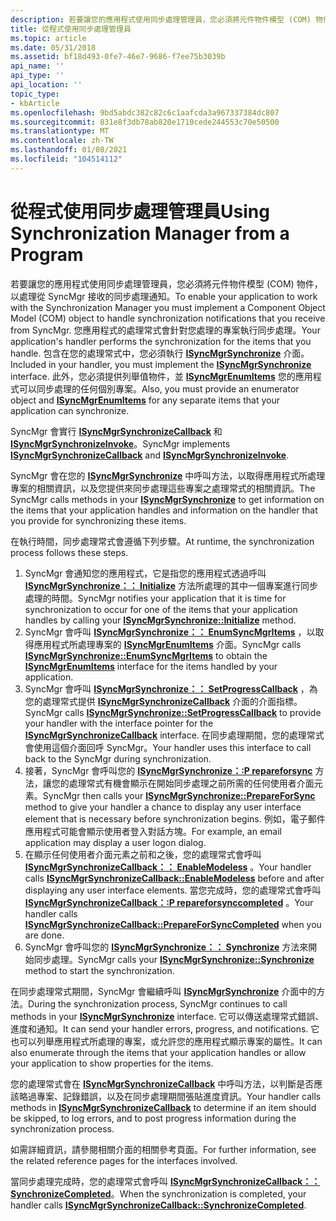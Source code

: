 ```yaml
---
description: 若要讓您的應用程式使用同步處理管理員，您必須將元件物件模型 (COM) 物件，以處理從 SyncMgr 接收的同步處理通知。
title: 從程式使用同步處理管理員
ms.topic: article
ms.date: 05/31/2018
ms.assetid: bf18d493-0fe7-46e7-9686-f7ee75b3039b
api_name: ''
api_type: ''
api_location: ''
topic_type:
- kbArticle
ms.openlocfilehash: 9bd5abdc382c82c6c1aafcda3a967337384dc807
ms.sourcegitcommit: 831e8f3db78ab820e1710cede244553c70e50500
ms.translationtype: MT
ms.contentlocale: zh-TW
ms.lasthandoff: 01/08/2021
ms.locfileid: "104514112"
---
```

# <a name="using-synchronization-manager-from-a-program"></a><span data-ttu-id="42daa-103">從程式使用同步處理管理員</span><span class="sxs-lookup"><span data-stu-id="42daa-103">Using Synchronization Manager from a Program</span></span>

<span data-ttu-id="42daa-104">若要讓您的應用程式使用同步處理管理員，您必須將元件物件模型 (COM) 物件，以處理從 SyncMgr 接收的同步處理通知。</span><span class="sxs-lookup"><span data-stu-id="42daa-104">To enable your application to work with the Synchronization Manager you must implement a Component Object Model (COM) object to handle synchronization notifications that you receive from SyncMgr.</span></span> <span data-ttu-id="42daa-105">您應用程式的處理常式會針對您處理的專案執行同步處理。</span><span class="sxs-lookup"><span data-stu-id="42daa-105">Your application's handler performs the synchronization for the items that you handle.</span></span> <span data-ttu-id="42daa-106">包含在您的處理常式中，您必須執行 [**ISyncMgrSynchronize**](/windows/desktop/api/Mobsync/nn-mobsync-isyncmgrsynchronize) 介面。</span><span class="sxs-lookup"><span data-stu-id="42daa-106">Included in your handler, you must implement the [**ISyncMgrSynchronize**](/windows/desktop/api/Mobsync/nn-mobsync-isyncmgrsynchronize) interface.</span></span> <span data-ttu-id="42daa-107">此外，您必須提供列舉值物件，並 [**ISyncMgrEnumItems**](/windows/desktop/api/mobsync/nn-mobsync-isyncmgrenumitems) 您的應用程式可以同步處理的任何個別專案。</span><span class="sxs-lookup"><span data-stu-id="42daa-107">Also, you must provide an enumerator object and [**ISyncMgrEnumItems**](/windows/desktop/api/mobsync/nn-mobsync-isyncmgrenumitems) for any separate items that your application can synchronize.</span></span>

<span data-ttu-id="42daa-108">SyncMgr 會實行 [**ISyncMgrSynchronizeCallback**](/windows/desktop/api/mobsync/nn-mobsync-isyncmgrsynchronizecallback) 和 [**ISyncMgrSynchronizeInvoke**](/windows/desktop/api/Mobsync/nn-mobsync-isyncmgrsynchronizeinvoke)。</span><span class="sxs-lookup"><span data-stu-id="42daa-108">SyncMgr implements [**ISyncMgrSynchronizeCallback**](/windows/desktop/api/mobsync/nn-mobsync-isyncmgrsynchronizecallback) and [**ISyncMgrSynchronizeInvoke**](/windows/desktop/api/Mobsync/nn-mobsync-isyncmgrsynchronizeinvoke).</span></span>

<span data-ttu-id="42daa-109">SyncMgr 會在您的 [**ISyncMgrSynchronize**](/windows/desktop/api/Mobsync/nn-mobsync-isyncmgrsynchronize) 中呼叫方法，以取得應用程式所處理專案的相關資訊，以及您提供來同步處理這些專案之處理常式的相關資訊。</span><span class="sxs-lookup"><span data-stu-id="42daa-109">The SyncMgr calls methods in your [**ISyncMgrSynchronize**](/windows/desktop/api/Mobsync/nn-mobsync-isyncmgrsynchronize) to get information on the items that your application handles and information on the handler that you provide for synchronizing these items.</span></span>

<span data-ttu-id="42daa-110">在執行時間，同步處理常式會遵循下列步驟。</span><span class="sxs-lookup"><span data-stu-id="42daa-110">At runtime, the synchronization process follows these steps.</span></span>

1.  <span data-ttu-id="42daa-111">SyncMgr 會通知您的應用程式，它是指您的應用程式透過呼叫 [**ISyncMgrSynchronize：： Initialize**](/windows/desktop/api/Mobsync/nf-mobsync-isyncmgrsynchronize-initialize) 方法所處理的其中一個專案進行同步處理的時間。</span><span class="sxs-lookup"><span data-stu-id="42daa-111">SyncMgr notifies your application that it is time for synchronization to occur for one of the items that your application handles by calling your [**ISyncMgrSynchronize::Initialize**](/windows/desktop/api/Mobsync/nf-mobsync-isyncmgrsynchronize-initialize) method.</span></span>
2.  <span data-ttu-id="42daa-112">SyncMgr 會呼叫 [**ISyncMgrSynchronize：： EnumSyncMgrItems**](/windows/desktop/api/Mobsync/nf-mobsync-isyncmgrsynchronize-enumsyncmgritems) ，以取得應用程式所處理專案的 [**ISyncMgrEnumItems**](/windows/desktop/api/mobsync/nn-mobsync-isyncmgrenumitems) 介面。</span><span class="sxs-lookup"><span data-stu-id="42daa-112">SyncMgr calls [**ISyncMgrSynchronize::EnumSyncMgrItems**](/windows/desktop/api/Mobsync/nf-mobsync-isyncmgrsynchronize-enumsyncmgritems) to obtain the [**ISyncMgrEnumItems**](/windows/desktop/api/mobsync/nn-mobsync-isyncmgrenumitems) interface for the items handled by your application.</span></span>
3.  <span data-ttu-id="42daa-113">SyncMgr 會呼叫 [**ISyncMgrSynchronize：： SetProgressCallback**](/windows/desktop/api/Mobsync/nf-mobsync-isyncmgrsynchronize-setprogresscallback) ，為您的處理常式提供 [**ISyncMgrSynchronizeCallback**](/windows/desktop/api/mobsync/nn-mobsync-isyncmgrsynchronizecallback) 介面的介面指標。</span><span class="sxs-lookup"><span data-stu-id="42daa-113">SyncMgr calls [**ISyncMgrSynchronize::SetProgressCallback**](/windows/desktop/api/Mobsync/nf-mobsync-isyncmgrsynchronize-setprogresscallback) to provide your handler with the interface pointer for the [**ISyncMgrSynchronizeCallback**](/windows/desktop/api/mobsync/nn-mobsync-isyncmgrsynchronizecallback) interface.</span></span> <span data-ttu-id="42daa-114">在同步處理期間，您的處理常式會使用這個介面回呼 SyncMgr。</span><span class="sxs-lookup"><span data-stu-id="42daa-114">Your handler uses this interface to call back to the SyncMgr during synchronization.</span></span>
4.  <span data-ttu-id="42daa-115">接著，SyncMgr 會呼叫您的 [**ISyncMgrSynchronize：:P repareforsync**](/windows/desktop/api/Mobsync/nf-mobsync-isyncmgrsynchronize-prepareforsync) 方法，讓您的處理常式有機會顯示在開始同步處理之前所需的任何使用者介面元素。</span><span class="sxs-lookup"><span data-stu-id="42daa-115">SyncMgr then calls your [**ISyncMgrSynchronize::PrepareForSync**](/windows/desktop/api/Mobsync/nf-mobsync-isyncmgrsynchronize-prepareforsync) method to give your handler a chance to display any user interface element that is necessary before synchronization begins.</span></span> <span data-ttu-id="42daa-116">例如，電子郵件應用程式可能會顯示使用者登入對話方塊。</span><span class="sxs-lookup"><span data-stu-id="42daa-116">For example, an email application may display a user logon dialog.</span></span>
5.  <span data-ttu-id="42daa-117">在顯示任何使用者介面元素之前和之後，您的處理常式會呼叫 [**ISyncMgrSynchronizeCallback：： EnableModeless**](/windows/desktop/api/Mobsync/nf-mobsync-isyncmgrsynchronizecallback-enablemodeless) 。</span><span class="sxs-lookup"><span data-stu-id="42daa-117">Your handler calls [**ISyncMgrSynchronizeCallback::EnableModeless**](/windows/desktop/api/Mobsync/nf-mobsync-isyncmgrsynchronizecallback-enablemodeless) before and after displaying any user interface elements.</span></span> <span data-ttu-id="42daa-118">當您完成時，您的處理常式會呼叫 [**ISyncMgrSynchronizeCallback：:P repareforsynccompleted**](/windows/desktop/api/Mobsync/nf-mobsync-isyncmgrsynchronizecallback-prepareforsynccompleted) 。</span><span class="sxs-lookup"><span data-stu-id="42daa-118">Your handler calls [**ISyncMgrSynchronizeCallback::PrepareForSyncCompleted**](/windows/desktop/api/Mobsync/nf-mobsync-isyncmgrsynchronizecallback-prepareforsynccompleted) when you are done.</span></span>
6.  <span data-ttu-id="42daa-119">SyncMgr 會呼叫您的 [**ISyncMgrSynchronize：： Synchronize**](/windows/desktop/api/Mobsync/nf-mobsync-isyncmgrsynchronize-synchronize) 方法來開始同步處理。</span><span class="sxs-lookup"><span data-stu-id="42daa-119">SyncMgr calls your [**ISyncMgrSynchronize::Synchronize**](/windows/desktop/api/Mobsync/nf-mobsync-isyncmgrsynchronize-synchronize) method to start the synchronization.</span></span>

<span data-ttu-id="42daa-120">在同步處理常式期間，SyncMgr 會繼續呼叫 [**ISyncMgrSynchronize**](/windows/desktop/api/Mobsync/nn-mobsync-isyncmgrsynchronize) 介面中的方法。</span><span class="sxs-lookup"><span data-stu-id="42daa-120">During the synchronization process, SyncMgr continues to call methods in your [**ISyncMgrSynchronize**](/windows/desktop/api/Mobsync/nn-mobsync-isyncmgrsynchronize) interface.</span></span> <span data-ttu-id="42daa-121">它可以傳送處理常式錯誤、進度和通知。</span><span class="sxs-lookup"><span data-stu-id="42daa-121">It can send your handler errors, progress, and notifications.</span></span> <span data-ttu-id="42daa-122">它也可以列舉應用程式所處理的專案，或允許您的應用程式顯示專案的屬性。</span><span class="sxs-lookup"><span data-stu-id="42daa-122">It can also enumerate through the items that your application handles or allow your application to show properties for the items.</span></span>

<span data-ttu-id="42daa-123">您的處理常式會在 [**ISyncMgrSynchronizeCallback**](/windows/desktop/api/mobsync/nn-mobsync-isyncmgrsynchronizecallback) 中呼叫方法，以判斷是否應該略過專案、記錄錯誤，以及在同步處理期間張貼進度資訊。</span><span class="sxs-lookup"><span data-stu-id="42daa-123">Your handler calls methods in [**ISyncMgrSynchronizeCallback**](/windows/desktop/api/mobsync/nn-mobsync-isyncmgrsynchronizecallback) to determine if an item should be skipped, to log errors, and to post progress information during the synchronization process.</span></span>

<span data-ttu-id="42daa-124">如需詳細資訊，請參閱相關介面的相關參考頁面。</span><span class="sxs-lookup"><span data-stu-id="42daa-124">For further information, see the related reference pages for the interfaces involved.</span></span>

<span data-ttu-id="42daa-125">當同步處理完成時，您的處理常式會呼叫 [**ISyncMgrSynchronizeCallback：： SynchronizeCompleted**](/windows/desktop/api/Mobsync/nf-mobsync-isyncmgrsynchronizecallback-synchronizecompleted)。</span><span class="sxs-lookup"><span data-stu-id="42daa-125">When the synchronization is completed, your handler calls [**ISyncMgrSynchronizeCallback::SynchronizeCompleted**](/windows/desktop/api/Mobsync/nf-mobsync-isyncmgrsynchronizecallback-synchronizecompleted).</span></span>

 

 



